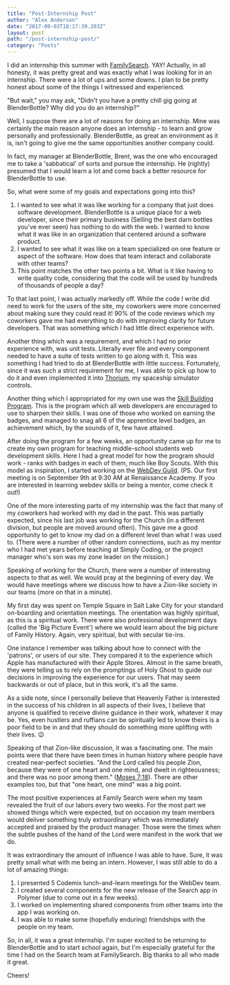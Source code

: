 ```yaml
---
title: "Post-Internship Post"
author: "Alex Anderson"
date: "2017-09-03T18:17:39.203Z"
layout: post
path: "/post-internship-post/"
category: "Posts"
---
```


I did an internship this summer with [FamilySearch](https://www.familysearch.org). YAY! Actually, in all honesty, it was pretty great and was exactly what I was looking for in an internship. There were a lot of ups and some downs. I plan to be pretty honest about some of the things I witnessed and experienced.

"But wait," you may ask, "Didn't you have a pretty chill gig going at BlenderBottle? Why did you do an internship?" 

Well, I suppose there are a lot of reasons for doing an internship. Mine was certainly the main reason anyone does an internship - to learn and grow personally and professionally. BlenderBottle, as great an environment as it is, isn't going to give me the same opportunities another company could.

In fact, my manager at BlenderBottle, Brent, was the one who encouraged me to take a 'sabbatical' of sorts and pursue the internship. He (rightly) presumed that I would learn a lot and come back a better resource for BlenderBottle to use. 

So, what were some of my goals and expectations going into this?

1. I wanted to see what it was like working for a company that just does software development. BlenderBottle is a unique place for a web developer, since their primary business (Selling the best darn bottles you've ever seen) has nothing to do with the web. I wanted to know what it was like in an organization that centered around a software product.
1. I wanted to see what it was like on a team specialized on one feature or aspect of the software. How does that team interact and collaborate with other teams?
1. This point matches the other two points a bit. What is it like having to write quality code, considering that the code will be used by hundreds of thousands of people a day?

To that last point, I was actually markedly off. While the code I write did need to work for the users of the site, my coworkers were more concerned about making sure they could read it! 90% of the code reviews which my coworkers gave me had everything to do with improving clarity for future developers. That was something which I had little direct experience with.

Another thing which was a requirement, and which I had no prior experience with, was unit tests. Literally ever file and every component needed to have a suite of tests written to go along with it. This was something I had tried to do at BlenderBottle with little success. Fortunately, since it was such a strict requirement for me, I was able to pick up how to do it and even implemented it into [Thorium](https://thoriumsim.com), my spaceship simulator controls.

Another thing which I appropriated for my own use was the [Skill Building Program](https://github.com/fs-webdev/skill-building-program). This is the program which all web developers are encouraged to use to sharpen their skills. I was one of those who worked on earning the badges, and managed to snag all 6 of the apprentice level badges, an achievement which, by the sounds of it, few have attained.

After doing the program for a few weeks, an opportunity came up for me to create my own program for teaching middle-school students web development skills. Here I had a great model for how the program should work - ranks with badges in each of them, much like Boy Scouts. With this model as inspiration, I started working on the [WebDev Guild](https://webdev-guild.github.io). (PS. Our first meeting is on September 9th at 9:30 AM at Renaissance Academy. If you are interested in learning webdev skills or being a mentor, come check it out!)

One of the more interesting parts of my internship was the fact that many of my coworkers had worked with my dad in the past. This was partially expected, since his last job was working for the Church (in a different division, but people are moved around often). This gave me a good opportunity to get to know my dad on a different level than what I was used to. (There were a number of other random connections, such as my mentor who I had met years before teaching at Simply Coding, or the project manager who's son was my zone leader on the mission.)

Speaking of working for the Church, there were a number of interesting aspects to that as well. We would pray at the beginning of every day. We would have meetings where we discuss how to have a Zion-like society in our teams (more on that in a minute). 

My first day was spent on Temple Square in Salt Lake City for your standard on-boarding and orientation meetings. The orientation was highly spiritual, as this is a spiritual work. There were also professional development days (called the 'Big Picture Event') where we would learn about the big picture of Family History. Again, very spiritual, but with secular tie-ins. 

One instance I remember was talking about how to connect with the 'patrons', or users of our site. They compared it to the experience which Apple has manufactured with their Apple Stores. Almost in the same breath, they were telling us to rely on the promptings of Holy Ghost to guide our decisions in improving the experience for our users. That may seem backwards or out of place, but in this work, it's all the same.

As a side note, since I personally believe that Heavenly Father is interested in the success of his children in all aspects of their lives, I believe that anyone is qualified to receive divine guidance in their work, whatever it may be. Yes, even hustlers and ruffians can be spiritually led to know theirs is a poor field to be in and that they should do something more uplifting with their lives. 😉

Speaking of that Zion-like discussion, it was a fascinating one. The main points were that there have been times in human history where people have created near-perfect societies. "And the Lord called his people Zion, because they were of one heart and one mind, and dwelt in righteousness; and there was no poor among them." ([Moses 7:18](https://www.lds.org/scriptures/pgp/moses/7.48?lang=eng)). There are other examples too, but that "one heart, one mind" was a big point.

The most positive experiences at Family Search were when my team revealed the fruit of our labors every two weeks. For the most part we showed things which were expected, but on occasion my team members would deliver something truly extraordinary which was immediately accepted and praised by the product manager. Those were the times when the subtle pushes of the hand of the Lord were manifest in the work that we do.

It was extraordinary the amount of influence I was able to have. Sure, it was pretty small what with me being an intern. However, I was still able to do a lot of amazing things:

1. I presented 5 Codemix lunch-and-learn meetings for the WebDev team.
1. I created several components for the new release of the Search app in Polymer (due to come out in a few weeks).
1. I worked on implementing shared components from other teams into the app I was working on.
1. I was able to make some (hopefully enduring) friendships with the people on my team.

So, in all, it was a great internship. I'm super excited to be returning to BlenderBottle and to start school again, but I'm especially grateful for the time I had on the Search team at FamilySearch. Big thanks to all who made it great.

Cheers!
